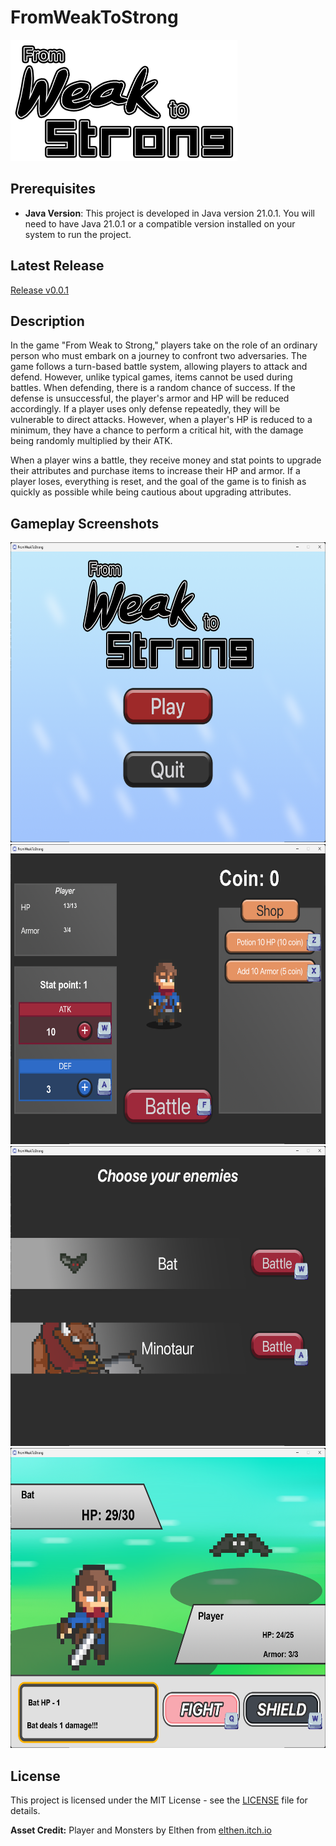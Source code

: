 # FromWeakToStrong

<img src="src/res/logo.png" alt="LOGO" width="362.5" height="194">

## Prerequisites

- **Java Version**: This project is developed in Java version 21.0.1. You will need to have Java 21.0.1 or a compatible version installed on your system to run the project.

## Latest Release
[Release v0.0.1](https://github.com/nonnnz/OOP-Game-Final/releases/tag/v0.0.1)

## Description

In the game "From Weak to Strong," players take on the role of an ordinary person who must embark on a journey to confront two adversaries. The game follows a turn-based battle system, allowing players to attack and defend. However, unlike typical games, items cannot be used during battles. When defending, there is a random chance of success. If the defense is unsuccessful, the player's armor and HP will be reduced accordingly. If a player uses only defense repeatedly, they will be vulnerable to direct attacks. However, when a player's HP is reduced to a minimum, they have a chance to perform a critical hit, with the damage being randomly multiplied by their ATK.

When a player wins a battle, they receive money and stat points to upgrade their attributes and purchase items to increase their HP and armor. If a player loses, everything is reset, and the goal of the game is to finish as quickly as possible while being cautious about upgrading attributes.

## Gameplay Screenshots
<img src="https://github.com/nonnnz/OOP-Game-Final/blob/main/screenshots/Screenshot1.png" alt="menu" width="640" height="480">
<img src="screenshots/Screenshot13.png" alt="main" width="640" height="480">
<img src="screenshots/Screenshot3.png" alt="select" width="640" height="480">
<img src="screenshots/Screenshot5.png" alt="fight" width="640" height="480">

## License

This project is licensed under the MIT License - see the [LICENSE](LICENSE) file for details.

**Asset Credit:** Player and Monsters by Elthen from [elthen.itch.io](https://elthen.itch.io/)
